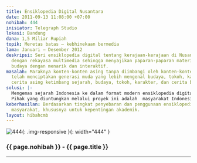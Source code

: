 ```yaml
---
title: Ensiklopedia Digital Nusantara
date: 2011-09-13 11:08:00 +07:00
nohibah: 444
inisiator: Telegraph Studio
lokasi: Bandung
dana: 1,5 Miliar Rupiah
topik: Meretas batas – kebhinekaan bermedia
lama: Januari – Desember 2012
deskripsi: Seri ensiklopedia digital tentang kerajaan-kerajaan di Nusantara yang disusun
  dengan rekayasa multimedia sehingga menyajikan paparan-paparan materi sejarah dan
  budaya dengan menarik dan interaktif.
masalah: Maraknya konten-konten asing tanpa diimbangi oleh konten-konten asli Indonesia
  telah menciptakan generasi muda yang lebih mengenal budaya, tokoh, karakter, dan
  cerita asing ketimbang sejarah, budaya, tokoh, karakter, dan cerita bangsanya sendiri.
solusi: |-
  Mengemas sejarah Indonesia ke dalam format modern ensiklopedia digital agar generasi muda Indonesia dapat kembali mengenal sejarah dan budaya Nusantara.
  Pihak yang diuntungkan melalui proyek ini adalah  masyarakat Indonesia.
keberhasilan: Berdasarkan tingkat penyebaran dan penggunaan ensiklopedia digital di
  masyarakat, khususnya untuk kepentingan akademik.
layout: hibahcmb
---
```


![444](/static/img/hibahcmb/444.png){: .img-responsive }{: width="444" }

### {{ page.nohibah }} - {{ page.title }}

---
